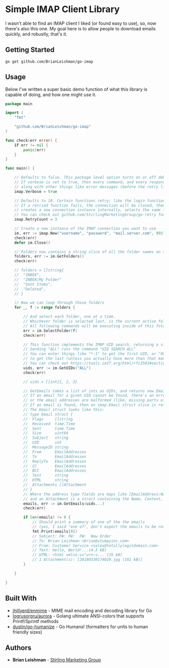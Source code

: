 ﻿# Simple IMAP Client Library

I wasn't able to find an IMAP client I liked (or found easy to use), so, now there's also this one. My goal here is to allow people to download emails quickly, and robustly, that's it.

## Getting Started

```shell
go get github.com/BrianLeishman/go-imap
```

## Usage

Below I've written a super basic demo function of what this library is capable of doing, and how one might use it.

```go
package main

import (
	"fmt"

	"github.com/BrianLeishman/go-imap"
)

func check(err error) {
	if err != nil {
		panic(err)
	}
}

func main() {

	// Defaults to false. This package level option turns on or off debugging output, essentially.
	// If verbose is set to true, then every command, and every response, is printed,
	// along with other things like error messages (before the retry limit is reached)
	imap.Verbose = true

	// Defaults to 10. Certain functions retry; like the login function, and the new connection function.
	// If a retried function fails, the connection will be closed, then the program sleeps for an increasing amount of time,
	// creates a new connection instance internally, selects the same folder, and retries the failed command(s).
	// You can check out github.com/StirlingMarketingGroup/go-retry for the retry implementation being used
	imap.RetryCount = 3

	// Create a new instance of the IMAP connection you want to use
	im, err := imap.New("username", "password", "mail.server.com", 993)
	check(err)
	defer im.Close()

	// Folders now contains a string slice of all the folder names on the connection
	folders, err := im.GetFolders()
	check(err)

	// folders = []string{
	// 	"INBOX",
	// 	"INBOX/My Folder"
	// 	"Sent Items",
	// 	"Deleted",
	// }

	// Now we can loop through those folders
	for _, f := range folders {

		// And select each folder, one at a time.
		// Whichever folder is selected last, is the current active folder.
		// All following commands will be executing inside of this folder
		err = im.SelectFolder(f)
		check(err)

		// This function implements the IMAP UID search, returning a slice of ints
		// Sending "ALL" runs the command "UID SEARCH ALL"
		// You can enter things like "*:1" to get the first UID, or "999999999:*"
		// to get the last (unless you actually have more than that many emails)
		// You can check out https://tools.ietf.org/html/rfc3501#section-6.4.4 for more
		uids, err := im.GetUIDs("ALL")
		check(err)

		// uids = []int{1, 2, 3}

		// GetEmails takes a list of ints as UIDs, and returns new Email objects.
		// If an email for a given UID cannot be found, there's an error parsing its body,
		// or the email addresses are malformed (like, missing parts of the address), then it is skipped
		// If an email is found, then an imap.Email struct slice is returned with the information from the email.
		// The Email struct looks like this:
		// type Email struct {
		// 	Flags     []string
		// 	Received  time.Time
		// 	Sent      time.Time
		// 	Size      uint64
		// 	Subject   string
		// 	UID       int
		// 	MessageID string
		// 	From      EmailAddresses
		// 	To        EmailAddresses
		// 	ReplyTo   EmailAddresses
		// 	CC        EmailAddresses
		// 	BCC       EmailAddresses
		// 	Text      string
		// 	HTML      string
		//	Attachments []Attachment
		// }
		// Where the address type fields are maps like [EmailAddress:Name EmailAddress2:Name2]
		// and an Attachment is a struct containing the Name, Content, and the MimeType (both as strings)
		emails, err := im.GetEmails(uids...)
		check(err)

		if len(emails) != 0 {
			// Should print a summary of one of the the emails
			// (yes, I said "one of", don't expect the emails to be returned in any particular order)
			fmt.Print(emails[0])
			// Subject: FW: FW:  FW:  New Order
			// To: Brian Leishman <brian@stumpyinc.com>
			// From: Customer Service <sales@totallylegitdomain.com>
			// Text: Hello, World!...(4.3 kB)
			// HTML: <html xmlns:v="urn:s... (35 kB)
			// 1 Attachment(s): [20180330174029.jpg (192 kB)]
		}

	}

}
```

## Built With

- [jhillyerd/enmime](github.com/jhillyerd/enmime) - MIME mail encoding and decoding library for Go
- [logrusorgru/aurora](github.com/logrusorgru/aurora) - Golang ultimate ANSI-colors that supports Printf/Sprintf methods
- [dustin/go-humanize](github.com/dustin/go-humanize) - Go Humans! (formatters for units to human friendly sizes)

## Authors

- **Brian Leishman** - [Stirling Marketing Group](https://github.com/StirlingMarketingGroup)
 
 
 
 
 
 
 
 
 
 
 
 
 
 
 
 
